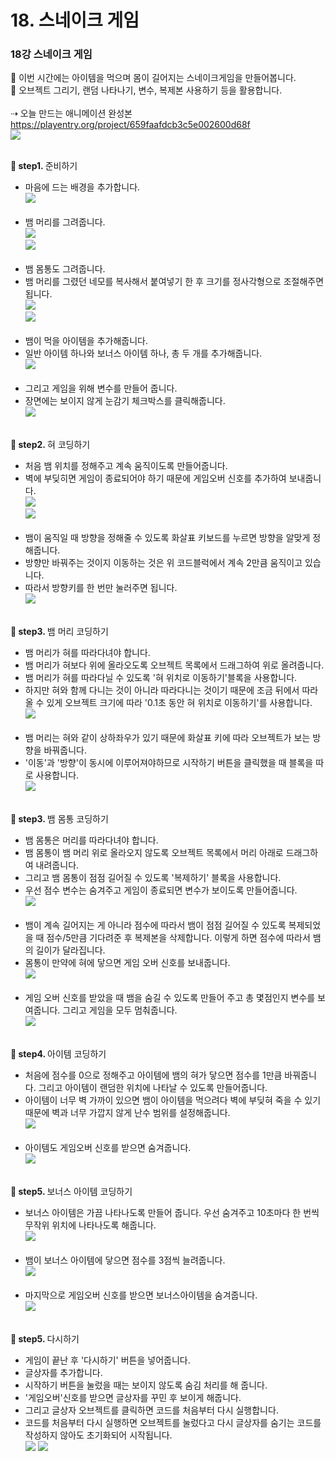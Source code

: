 # 18. 스네이크 게임
<h3>18강 스네이크 게임</h3>

🙂 이번 시간에는 아이템을 먹으며 몸이 길어지는 스네이크게임을 만들어봅니다. <br>
🚩 오브젝트 그리기, 랜덤 나타나기, 변수, 복제본 사용하기 등을 활용합니다. <br><br>
⇢ 오늘 만드는 애니메이션 완성본<br>
<a href="https://playentry.org/project/659faafdcb3c5e002600d68f"> https://playentry.org/project/659faafdcb3c5e002600d68f <br> 
![](img/18_스네이크게임/18_1.png) <br><br>

<b>🧩 step1. </b> 준비하기 <br>
- 마음에 드는 배경을 추가합니다.<br>
![](img/18_스네이크게임/18_2.png)<br><Br>
- 뱀 머리를 그려줍니다. <br>
![](img/18_스네이크게임/18_3.png) <br>
![](img/18_스네이크게임/18_4.png) <br><br>
- 뱀 몸통도 그려줍니다.
- 뱀 머리를 그렸던 네모를 복사해서 붙여넣기 한 후 크기를 정사각형으로 조절해주면 됩니다. <br>
![](img/18_스네이크게임/18_5.png)<br>
![](img/18_스네이크게임/18_6.png)<br><br>
- 뱀이 먹을 아이템을 추가해줍니다.
- 일반 아이템 하나와 보너스 아이템 하나, 총 두 개를 추가해줍니다.<br>
![](img/18_스네이크게임/18_7.png)<br><br>
- 그리고 게임을 위해 변수를 만들어 줍니다.
- 장면에는 보이지 않게 눈감기 체크박스를 클릭해줍니다.<br>
![](img/18_스네이크게임/18_8.png)<br><br>

<b>🧩 step2. </b> 혀 코딩하기 <br>
- 처음 뱀 위치를 정해주고 계속 움직이도록 만들어줍니다.
- 벽에 부딪히면 게임이 종료되어야 하기 때문에 게임오버 신호를 추가하여 보내줍니다. <br>
![](img/18_스네이크게임/18_9.png)<br>
![](img/18_스네이크게임/18_10.png)<br><br>
- 뱀이 움직일 때 방향을 정해줄 수 있도록 화살표 키보드를 누르면 방향을 알맞게 정해줍니다.
- 방향만 바꿔주는 것이지 이동하는 것은 위 코드블럭에서 계속 2만큼 움직이고 있습니다.
- 따라서 방향키를 한 번만 눌러주면 됩니다.<br>
![](img/18_스네이크게임/18_11.png)<br><br>

<b>🧩 step3. </b> 뱀 머리 코딩하기 <br>
- 뱀 머리가 혀를 따라다녀야 합니다.
- 뱀 머리가 혀보다 위에 올라오도록 오브젝트 목록에서 드래그하여 위로 올려줍니다.
- 뱀 머리가 혀를 따라다닐 수 있도록 '혀 위치로 이동하기'블록을 사용합니다.
- 하지만 혀와 함께 다니는 것이 아니라 따라다니는 것이기 때문에 조금 뒤에서 따라올 수 있게 오브젝트 크기에 따라 '0.1초 동안 혀 위치로 이동하기'를 사용합니다.<br>
![](img/18_스네이크게임/18_12.png)<br><br>
- 뱀 머리는 혀와 같이 상하좌우가 있기 때문에 화살표 키에 따라 오브젝트가 보는 방향을 바꿔줍니다.
- '이동'과 '방향'이 동시에 이루어져야하므로 시작하기 버튼을 클릭했을 때 블록을 따로 사용합니다.<Br>
![](img/18_스네이크게임/18_13.png)<br><br>

<b>🧩 step3. </b> 뱀 몸통 코딩하기 <br>
- 뱀 몸통은 머리를 따라다녀야 합니다.
- 뱀 몸통이 뱀 머리 위로 올라오지 않도록 오브젝트 목록에서 머리 아래로 드래그하여 내려줍니다.
- 그리고 뱀 몸통이 점점 길어질 수 있도록 '복제하기' 블록을 사용합니다.
- 우선 점수 변수는 숨겨주고 게임이 종료되면 변수가 보이도록 만들어줍니다.<br>
![](img/18_스네이크게임/18_14.png)<br><br>
- 뱀이 계속 길어지는 게 아니라 점수에 따라서 뱀이 점점 길어질 수 있도록 복제되었을 때 점수/5만큼 기다려준 후 복제본을 삭제합니다. 이렇게 하면 점수에 따라서 뱀의 길이가 달라집니다.
- 몸통이 만약에 혀에 닿으면 게임 오버 신호를 보내줍니다.<br>
![](img/18_스네이크게임/18_15.png)<br><br>
- 게임 오버 신호를 받았을 때 뱀을 숨길 수 있도록 만들어 주고 총 몇점인지 변수를 보여줍니다. 그리고 게임을 모두 멈춰줍니다.<br>
![](img/18_스네이크게임/18_16.png)<br><br>

<b>🧩 step4. </b> 아이템 코딩하기 <br>
- 처음에 점수를 0으로 정해주고 아이템에 뱀의 혀가 닿으면 점수를 1만큼 바꿔줍니다. 그리고 아이템이 랜덤한 위치에 나타날 수 있도록 만들어줍니다.
- 아이템이 너무 벽 가까이 있으면 뱀이 아이템을 먹으려다 벽에 부딪혀 죽을 수 있기 때문에 벽과 너무 가깝지 않게 난수 범위를 설정해줍니다.<br>
![](img/18_스네이크게임/18_17.png)<br><br>
- 아이템도 게임오버 신호를 받으면 숨겨줍니다. <br>
![](img/18_스네이크게임/18_18.png)<br><Br>

<b>🧩 step5. </b> 보너스 아이템 코딩하기 <br>
- 보너스 아이템은 가끔 나타나도록 만들어 줍니다. 우선 숨겨주고 10초마다 한 번씩 무작위 위치에 나타나도록 해줍니다. <br>
![](img/18_스네이크게임/18_19.png)<br><br>
- 뱀이 보너스 아이템에 닿으면 점수를 3점씩 늘려줍니다. <br>
![](img/18_스네이크게임/18_20.png)<br><br>
- 마지막으로 게임오버 신호를 받으면 보너스아이템을 숨겨줍니다. <br>
![](img/18_스네이크게임/18_21.png)<br><br>

<b>🧩 step5. </b> 다시하기 <br>
- 게임이 끝난 후 '다시하기' 버튼을 넣어줍니다.
- 글상자를 추가합니다.
- 시작하기 버튼을 눌렀을 때는 보이지 않도록 숨김 처리를 해 줍니다.
- '게임오버'신호를 받으면 글상자를 꾸민 후 보이게 해줍니다.
- 그리고 글상자 오브젝트를 클릭하면 코드를 처음부터 다시 실행합니다.
- 코드를 처음부터 다시 실행하면 오브젝트를 눌렀다고 다시 글상자를 숨기는 코드를 작성하지 않아도 초기화되어 시작됩니다.<br>
![](img/18_스네이크게임/18_22.png) ![](img/18_스네이크게임/18_23.png)